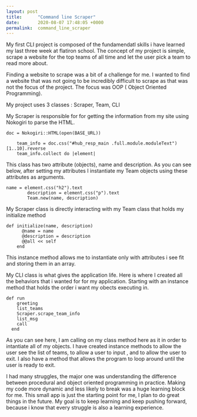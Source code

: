 ```yaml
---
layout: post
title:      "Command line Scraper"
date:       2020-08-07 17:48:05 +0000
permalink:  command_line_scraper
---
```



My first CLI project is composed of the fundamendatl skills i have learned my last three week at flatiron school.
The concept of my project is simple, scrape a website for the top teams of all time and let the user pick a team to read more about.

Finding a website to scrape was a bit of a challenge for me. I wanted to find a website that was not going to be incredibly difficult to scrape as that was not the focus of the project. The focus was OOP ( Object Oriented Programming).

My project uses 3 classes : Scraper, Team, CLI

My Scraper is responsible for for getting the information from my site using Nokogiri to parse the HTML. 

```
doc = Nokogiri::HTML(open(BASE_URL))
    
    team_info = doc.css("#hub_resp_main .full.module.moduleText")[1..10].reverse
    team_info.collect do |element| 
```

This class has two attribute (objects), name and description. As you can see below, after setting my attributes I instantiate my Team objects using these attributes as arguments.

```
name = element.css("h2").text
        description = element.css("p").text
        Team.new(name, description)
```

My Scraper class is directly interacting with my Team class that holds my initialize method
```
def initialize(name, description)
      @name = name
      @description = description 
      @@all << self
    end
```
This instance method allows me to instantiate only with attributes i see fit and storing them in an array.

My CLI class is what gives the application life. Here is where I created all the behaviors that i wanted for for my application. Starting with an instance method that holds the order i want my obects executing in. 

```
def run 
    greeting
    list_teams
    Scraper.scrape_team_info
    list_msg
    call
  end 
```

As you can see here, I am calling on my class method here as it in order to intantiate all of my objects.
I have created instance methods to allow the user see the list of teams, to allow a user to input , and to allow the user to exit. I also have a method that allows the program to loop around until the user is ready to exit.

I had many struggles, the major one was understanding the difference between procedural and object oriented programming in practice. Making my code more dynamic and less likely to break was a huge learning block for me. This small app is just the starting point for me, I plan to do great things in the future. My goal is to keep learning and keep pushing forward, because i know that every struggle is also a learning experience.
